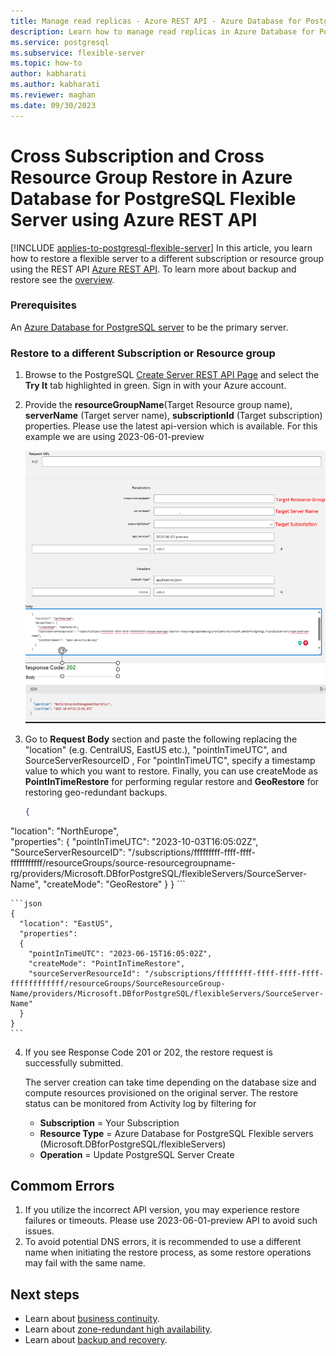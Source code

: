 ```yaml
---
title: Manage read replicas - Azure REST API - Azure Database for PostgreSQL - Flexible Server
description: Learn how to manage read replicas in Azure Database for PostgreSQL - Flexible Server from the Azure REST API
ms.service: postgresql
ms.subservice: flexible-server
ms.topic: how-to
author: kabharati
ms.author: kabharati
ms.reviewer: maghan
ms.date: 09/30/2023
---
```


# Cross Subscription and Cross Resource Group Restore in Azure Database for PostgreSQL Flexible Server using Azure REST API

[!INCLUDE [applies-to-postgresql-flexible-server](../includes/applies-to-postgresql-flexible-server.md)]
In this article, you learn how to restore a flexible server to a different subscription or resource group using the REST API [Azure REST API](/rest/api/azure/). To learn more about backup and restore see the [overview](concepts-backup-restore.md).

### Prerequisites
An [Azure Database for PostgreSQL server](quickstart-create-server-portal.md) to be the primary server.

### Restore to a different Subscription or Resource group

 1. Browse to the PostgreSQL [Create Server REST API Page](/rest/api/postgresql/flexibleserver/servers/create) and select the **Try It** tab highlighted in green. Sign in with your Azure account.

2. Provide the **resourceGroupName**(Target Resource group name), **serverName** (Target server name), **subscriptionId** (Target subscription) properties. Please use the latest api-version which is available. For this example we are using 2023-06-01-preview

    ![Screenshot showing the REST API Try It page.](./media/how-to-restore-server-portal/geo-restore-different-subscription-or-resource-group-api.png)



3. Go to **Request Body** section and paste the following replacing the "location" (e.g. CentralUS, EastUS etc.), "pointInTimeUTC", and SourceServerResourceID , For "pointInTimeUTC", specify a timestamp value  to which you want to restore. Finally, you can use createMode as **PointInTimeRestore** for performing regular restore and **GeoRestore** for restoring geo-redundant backups.

    ```json
   {
  "location": "NorthEurope",  
  "properties": 
  {
    "pointInTimeUTC": "2023-10-03T16:05:02Z",
    "SourceServerResourceID": "/subscriptions/fffffffff-ffff-ffff-fffffffffff/resourceGroups/source-resourcegroupname-rg/providers/Microsoft.DBforPostgreSQL/flexibleServers/SourceServer-Name",
       "createMode": "GeoRestore"
   }
}
    ```

    ```json
    {
      "location": "EastUS",  
      "properties": 
      {
        "pointInTimeUTC": "2023-06-15T16:05:02Z",
        "createMode": "PointInTimeRestore",
        "sourceServerResourceId": "/subscriptions/ffffffff-ffff-ffff-ffff-ffffffffffff/resourceGroups/SourceResourceGroup-Name/providers/Microsoft.DBforPostgreSQL/flexibleServers/SourceServer-Name"
      }
    }
    ```


4. If you see Response Code 201 or 202, the restore request is successfully submitted.

    The server creation can take time depending on the database size and compute resources provisioned on the original server. The restore status can be monitored from Activity log by filtering for 
   - **Subscription** = Your Subscription
   - **Resource Type** = Azure Database for PostgreSQL Flexible servers (Microsoft.DBforPostgreSQL/flexibleServers) 
   - **Operation** =  Update PostgreSQL Server Create


## Commom Errors

1. If you utilize the incorrect API version, you may experience restore failures or timeouts. Please use 2023-06-01-preview API to avoid such issues.
2. To avoid potential DNS errors, it is recommended to use a different name when initiating the restore process, as some restore operations may fail with the same name.

## Next steps

- Learn about [business continuity](./concepts-business-continuity.md).
- Learn about [zone-redundant high availability](./concepts-high-availability.md).
- Learn about [backup and recovery](./concepts-backup-restore.md).
